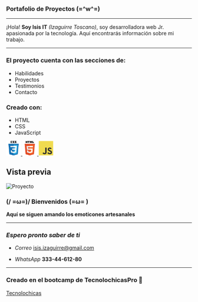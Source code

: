 ### Portafolio de Proyectos (=^w^=) ###
____
¡Hola! **Soy Isis IT** *(Izaguirre Toscano)*, soy desarrolladora web Jr. apasionada por la tecnología. Aquí encontrarás información sobre mi trabajo. 
____

### El proyecto cuenta con las secciones de:

- Habilidades
- Proyectos
- Testimonios
- Contacto

### Creado con: 
- HTML
- CSS
- JavaScript

<a href="https://www.w3schools.com/css/" target="_blank"> <img src="https://raw.githubusercontent.com/devicons/devicon/master/icons/css3/css3-original-wordmark.svg" alt="css3" width="40" height="40"/> </a>
    <a href="https://www.w3.org/html/" target="_blank"> <img src="https://raw.githubusercontent.com/devicons/devicon/master/icons/html5/html5-original-wordmark.svg" alt="html5" width="40" height="40"/> </a>
    <a href="https://developer.mozilla.org/en-US/docs/Web/JavaScript" target="_blank"> <img src="https://raw.githubusercontent.com/devicons/devicon/master/icons/javascript/javascript-original.svg" alt="javascript" width="40" height="40"/> </a>
  
## Vista previa ##

![Proyecto](/PortafoliodeProyectos/assets/Portafolio1.PNG)


### (/ =ω=)/ Bienvenidos \(=ω= \) ###
**Aquí se siguen amando los emoticones artesanales**

___
### *Espero pronto saber de ti* 
- *Correo* [isis.izaguirre@gmail.com](mailto:isis.izaguirre@gmail.com)

- *WhatsApp* **333-44-612-80**

____

### Creado en el bootcamp de TecnolochicasPro 💜
[Tecnolochicas](https://tecnolochicas.mx/)



